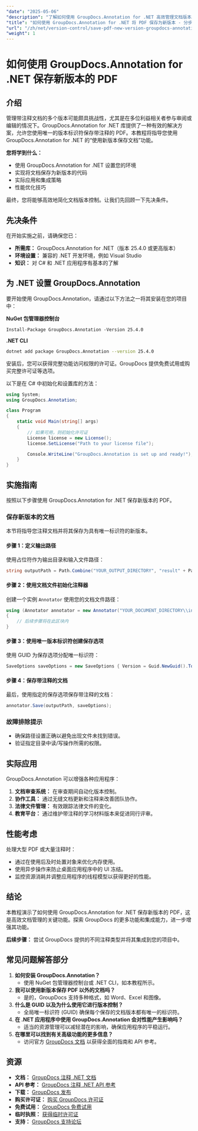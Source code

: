 ```yaml
---
"date": "2025-05-06"
"description": "了解如何使用 GroupDocs.Annotation for .NET 高效管理文档版本。本指南涵盖设置、实施和实际应用。"
"title": "如何使用 GroupDocs.Annotation for .NET 将 PDF 保存为新版本 - 分步指南"
"url": "/zh/net/version-control/save-pdf-new-version-groupdocs-annotation-net/"
"weight": 1
---
```


# 如何使用 GroupDocs.Annotation for .NET 保存新版本的 PDF

## 介绍

管理带注释文档的多个版本可能颇具挑战性，尤其是在多位利益相关者参与审阅或编辑的情况下。GroupDocs.Annotation for .NET 库提供了一种有效的解决方案，允许您使用唯一的版本标识符保存带注释的 PDF。本教程将指导您使用 GroupDocs.Annotation for .NET 的“使用新版本保存文档”功能。

**您将学到什么：**
- 使用 GroupDocs.Annotation for .NET 设置您的环境
- 实现将文档保存为新版本的代码
- 实际应用和集成策略
- 性能优化技巧

最终，您将能够高效地简化文档版本控制。让我们先回顾一下先决条件。

## 先决条件

在开始实施之前，请确保您已：
- **所需库：** GroupDocs.Annotation for .NET（版本 25.4.0 或更高版本）
- **环境设置：** 兼容的 .NET 开发环境，例如 Visual Studio
- **知识：** 对 C# 和 .NET 应用程序有基本的了解

## 为 .NET 设置 GroupDocs.Annotation

要开始使用 GroupDocs.Annotation，请通过以下方法之一将其安装在您的项目中：

**NuGet 包管理器控制台**
```plaintext
Install-Package GroupDocs.Annotation -Version 25.4.0
```

**.NET CLI**
```bash
dotnet add package GroupDocs.Annotation --version 25.4.0
```

安装后，您可以获得完整功能访问权限的许可证。GroupDocs 提供免费试用或购买完整许可证等选项。

以下是在 C# 中初始化和设置库的方法：
```csharp
using System;
using GroupDocs.Annotation;

class Program
{
    static void Main(string[] args)
    {
        // 如果可用，则初始化许可证
        License license = new License();
        license.SetLicense("Path to your license file");

        Console.WriteLine("GroupDocs.Annotation is set up and ready!");
    }
}
```

## 实施指南

按照以下步骤使用 GroupDocs.Annotation for .NET 保存新版本的 PDF。

### 保存新版本的文档

本节将指导您注释文档并将其保存为具有唯一标识符的新版本。

#### 步骤 1：定义输出路径
使用占位符作为输出目录和输入文件路径：
```csharp
string outputPath = Path.Combine("YOUR_OUTPUT_DIRECTORY", "result" + Path.GetExtension("YOUR_DOCUMENT_DIRECTORY\\input.pdf"));
```

#### 步骤 2：使用文档文件初始化注释器
创建一个实例 `Annotator` 使用您的文档文件路径：
```csharp
using (Annotator annotator = new Annotator("YOUR_DOCUMENT_DIRECTORY\\input.pdf"))
{
    // 后续步骤将在此区块内
}
```

#### 步骤 3：使用唯一版本标识符创建保存选项
使用 GUID 为保存选项分配唯一标识符：
```csharp
SaveOptions saveOptions = new SaveOptions { Version = Guid.NewGuid().ToString() };
```

#### 步骤 4：保存带注释的文档
最后，使用指定的保存选项保存带注释的文档：
```csharp
annotator.Save(outputPath, saveOptions);
```

### 故障排除提示
- 确保路径设置正确以避免出现文件未找到错误。
- 验证指定目录中读/写操作所需的权限。

## 实际应用

GroupDocs.Annotation 可以增强各种应用程序：
1. **文档审查系统：** 在审查期间自动化版本控制。
2. **协作工具：** 通过无缝文档更新和注释来改善团队协作。
3. **法律文件管理：** 有效跟踪法律文件的变化。
4. **教育平台：** 通过维护带注释的学习材料版本来促进同行评审。

## 性能考虑
处理大型 PDF 或大量注释时：
- 通过在使用后及时处置对象来优化内存使用。
- 使用异步操作来防止桌面应用程序中的 UI 冻结。
- 监控资源消耗并调整应用程序的线程模型以获得更好的性能。

## 结论
本教程演示了如何使用 GroupDocs.Annotation for .NET 保存新版本的 PDF，这是高效文档管理的关键功能。探索 GroupDocs 的更多功能和集成能力，进一步增强其功能。

**后续步骤：** 尝试 GroupDocs 提供的不同注释类型并将其集成到您的项目中。

## 常见问题解答部分
1. **如何安装 GroupDocs.Annotation？**
   - 使用 NuGet 包管理器控制台或 .NET CLI，如本教程所示。
2. **我可以使用新版本保存 PDF 以外的文档吗？**
   - 是的，GroupDocs 支持多种格式，如 Word、Excel 和图像。
3. **什么是 GUID 以及为什么使用它进行版本控制？**
   - 全局唯一标识符 (GUID) 确保每个保存的文档版本都有唯一的标识符。
4. **在 .NET 应用程序中使用 GroupDocs.Annotation 会对性能产生影响吗？**
   - 适当的资源管理可以减轻潜在的影响，确保应用程序的平稳运行。
5. **在哪里可以找到有关高级功能的更多信息？**
   - 访问官方 [GroupDocs 文档](https://docs.groupdocs.com/annotation/net/) 以获得全面的指南和 API 参考。

## 资源
- **文档：** [GroupDocs 注释 .NET 文档](https://docs.groupdocs.com/annotation/net/)
- **API 参考：** [GroupDocs 注释 .NET API 参考](https://reference.groupdocs.com/annotation/net/)
- **下载：** [GroupDocs 发布](https://releases.groupdocs.com/annotation/net/)
- **购买许可证：** [购买 GroupDocs 许可证](https://purchase.groupdocs.com/buy)
- **免费试用：** [GroupDocs 免费试用](https://releases.groupdocs.com/annotation/net/)
- **临时执照：** [获得临时许可证](https://purchase.groupdocs.com/temporary-license/)
- **支持：** [GroupDocs 支持论坛](https://forum.groupdocs.com/c/annotation/)